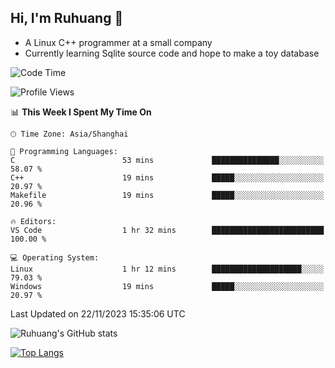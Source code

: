 ## Hi, I'm Ruhuang 👋

- A Linux C++ programmer at a small company
- Currently learning Sqlite source code and hope to make a toy database

<!--START_SECTION:waka-->
![Code Time](http://img.shields.io/badge/Code%20Time-52%20hrs%2030%20mins-blue)

![Profile Views](http://img.shields.io/badge/Profile%20Views-53-blue)

📊 **This Week I Spent My Time On** 

```text
🕑︎ Time Zone: Asia/Shanghai

💬 Programming Languages: 
C                        53 mins             ███████████████░░░░░░░░░░   58.07 % 
C++                      19 mins             █████░░░░░░░░░░░░░░░░░░░░   20.97 % 
Makefile                 19 mins             █████░░░░░░░░░░░░░░░░░░░░   20.96 % 

🔥 Editors: 
VS Code                  1 hr 32 mins        █████████████████████████   100.00 % 

💻 Operating System: 
Linux                    1 hr 12 mins        ████████████████████░░░░░   79.03 % 
Windows                  19 mins             █████░░░░░░░░░░░░░░░░░░░░   20.97 % 
```


 Last Updated on 22/11/2023 15:35:06 UTC
<!--END_SECTION:waka-->

![Ruhuang's GitHub stats](https://github-readme-stats.vercel.app/api?username=ruhuang2001&count_private=true&hide_title=true&show_icons=true&theme=vue)

[![Top Langs](https://github-readme-stats.vercel.app/api/top-langs/?username=ruhuang2001&layout=compact)](https://github.com/anuraghazra/github-readme-stats)
